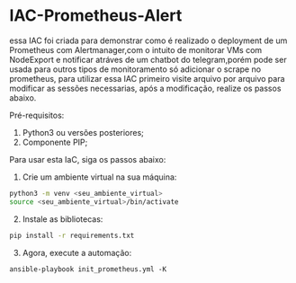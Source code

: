 # IAC-Prometheus-Alert
essa IAC foi criada para demonstrar como é realizado o deployment de um Prometheus com Alertmanager,com o intuito de monitorar VMs com NodeExport e notificar atráves de um chatbot do telegram,porém pode ser usada para outros tipos de monitoramento só adicionar o scrape no prometheus, para utilizar essa IAC primeiro visite arquivo por arquivo para modificar as sessões necessarias, após a modificação, realize os passos abaixo.

Pré-requisitos:

1. Python3 ou versões posteriores;
2. Componente PIP;

Para usar esta IaC, siga os passos abaixo:

1. Crie um ambiente virtual na sua máquina:

```bash
python3 -m venv <seu_ambiente_virtual>
source <seu_ambiente_virtual>/bin/activate
```

2. Instale as bibliotecas:
```bash
pip install -r requirements.txt
```
3. Agora, execute a automação:
```
ansible-playbook init_prometheus.yml -K
